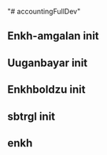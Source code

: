 "# accountingFullDev"

## Enkh-amgalan init

## Uuganbayar init

## Enkhboldzu init

## sbtrgl init

## enkh
